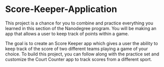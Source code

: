 # Score-Keeper-Application
This project is a chance for you to combine and practice everything you learned in this section of the Nanodegree program. 
You will be making an app that allows a user to keep track of points within a game.

The goal is to create an Score Keeper app which gives a user the ability to keep track of the score of two different teams playing
a game of your choice. To build this project, you can follow along with the practice set and customize the Court Counter app to track scores from a different sport.

